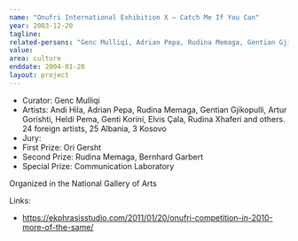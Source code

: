 ```yaml
---
name: "Onufri International Exhibition X – Catch Me If You Can"
year: 2003-12-20
tagline:
related-persons: "Genc Mulliqi, Adrian Pepa, Rudina Memaga, Gentian Gjikopulli, Artur Gorishti, Heldi Pema, Genti Korini, Elvis Çala, Rudina Xhaferi, Ori Gersht, Bernhard Garbert, Edi Muka"
value:
area: culture
enddate: 2004-01-20
layout: project
---
```

* Curator: Genc Mulliqi
* Artists: Andi Hila, Adrian Pepa, Rudina Memaga, Gentian Gjikopulli, Artur Gorishti, Heldi Pema, Genti Korini, Elvis Çala, Rudina Xhaferi and others. 24 foreign artists, 25 Albania, 3 Kosovo
* Jury:
* First Prize: Ori Gersht
* Second Prize: Rudina Memaga, Bernhard Garbert
* Special Prize: Communication Laboratory

Organized in the National Gallery of Arts

Links:
* <https://ekphrasisstudio.com/2011/01/20/onufri-competition-in-2010-more-of-the-same/>
